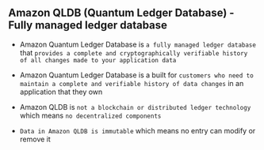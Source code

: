 ## Amazon QLDB (Quantum Ledger Database) - Fully managed ledger database

- Amazon Quantum Ledger Database is `a fully managed ledger database` that `provides a complete and cryptographically verifiable history of all changes made to your application data`

- Amazon Quantum Ledger Database is a built for `customers who need to maintain a complete and verifiable history of data changes` in an application that they own

- Amazon QLDB is `not a blockchain or distributed ledger technology` which means `no decentralized components`

- `Data in Amazon QLDB is immutable` which means no entry can modify or remove it
